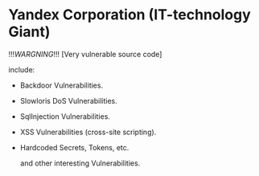 # Yandex Corporation (IT-technology Giant)

!!!_WARGNING_!!!
[Very vulnerable source code]

include:

- Backdoor Vulnerabilities.
- Slowloris DoS Vulnerabilities.
- SqlInjection Vulnerabilities.
- XSS Vulnerabilities (cross-site scripting).
- Hardcoded Secrets, Tokens, etc.
  
  and other interesting Vulnerabilities.
  
